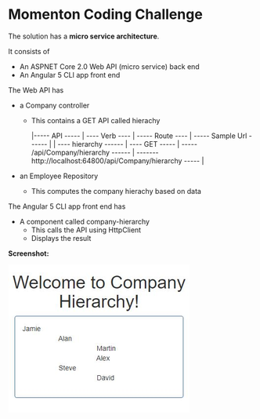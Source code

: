# Momenton Coding Challenge

The solution has a **micro service architecture**.

It consists of

*   An ASPNET Core 2.0 Web API (micro service) back end
*   An Angular 5 CLI app front end

The Web API has

*   a Company controller
    *   This contains a GET API called hierachy

        |----- API ----- | ---- Verb ---- | ----- Route ---- | ----- Sample Url ------ |
        | ---- hierarchy ------ | ---- GET ----- | ----- /api/Company/hierarchy ------ | ------- http://localhost:64800/api/Company/hierarchy ----- |

*   an Employee Repository
    *   This computes the company hierachy based on data

The Angular 5 CLI app front end has

*   A component called company-hierarchy
    *   This calls the API using HttpClient
    *   Displays the result    

**Screenshot:**

![Screenshot](https://github.com/VeritasSoftware/MomentonCodingChallenge/blob/master/momenton.web/Screenshot.JPG)